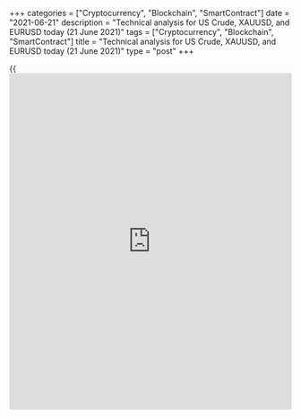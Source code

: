 +++
categories = ["Cryptocurrency", "Blockchain", "SmartContract"]
date = "2021-06-21"
description = "Technical analysis for US Crude, XAUUSD, and EURUSD today (21 June 2021)"
tags = ["Cryptocurrency", "Blockchain", "SmartContract"]
title = "Technical analysis for US Crude, XAUUSD, and EURUSD today (21 June 2021)"
type = "post"
+++

{{<iframe id="large-banner" src="https://www.bounty.group/#slide=13.0" width="100%" height="600" scrolling="no" style="border: 0px solid rgb(216, 221, 230); border-radius: 3px;">}}

2021-06-21

2021-06-21

Short-term analysis for oil, gold, and EURUSD for 21.06.2021Alex
Rodionov

I welcome my fellow traders! I have made a price forecast for US Crude,
XAUUSD, and EURUSD using a combination of margin zones methodology and
technical analysis. Based on the market analysis, I suggest entry
signals for intraday traders.

After reaching the Target Zone 3 1768 - 1763 and updating the June 17
low, the gold price correction began.

The article covers the following subjects:

## Oil price forecast for today: USCrude analysis

Oil price is recovering from last week's correction. The short-term
trend remains up. The key support is located at the level 70.08 - 69.82.

The buy pattern was formed on Friday. Today the pattern yielded profits.
Friday's local high has been updated. To enter new purchases, a new
setup is required after retesting the Intermediary Zone 70.08 - 69.82.

For oil sales, traders need to break out the support level of 70.08 and
consolidate the price below.

### [USCrude][1] trading ideas for today:

Buy according to the pattern in Intermediary Zone 70.08 - 69.82.
TakeProfit: 72.57. StopLoss: according to the pattern rules.

* * *

## Gold price forecast for today: XAUUSD analysis

After reaching the Target Zone 3 1768 - 1763 and updating the June 17
low, the gold price correction began. The target of the correction is
the trend key resistance 1785 - 1783. After testing the zone, look for
new sales according to the pattern with the target at last week's low.

For gold purchases, it is necessary to break out the margin zone and the
level of 1794 with price consolidation above. In this case, consider
long trades with a target in the upper Target Zone 1810 - 1805.

### [XAUUSD][2] trading ideas for today:

Sell according to the pattern in the zone of 1785 - 1783. TakeProfit:
1762. StopLoss: according to the pattern rules.

* * *

## Euro/Dollar forecast for today: EURUSD analysis

The euro is trading in a short-term downtrend, the target of which is
the Gold Zone 2 1.1826 - 1.1817. A correction is now developing. As part
of the correction, buyers will try to push the price up to the
Additional Zone 1.1896 - 1.1891.

After the price reaches the Additional Zone, new sales will become
possible. To get an entry point, wait for the pattern. The first sales
target will be today's low.

For euro purchases, the breakout of the Additional Zone and the price
consolidation higher are required. In this case, it will be possible to
consider corrective buy trades with a target in the Intermediary Zone
1.1944 - 1.1935.

### [EURUSD][3] trading ideas for today:

Sell according to the pattern in Additional Zone 1.1896 - 1.1891.
TakeProfit: 1.1849. StopLoss: according to the pattern rules.

* * *

P.S. Did you like my article? Share it in social networks: it will be
the best “thank you" :)

Ask me questions and comment below. I’ll be glad to answer your
questions and give necessary explanations.

 **Useful links:**

  * I recommend trying to trade with a reliable broker [here][4]. The system allows you to trade by yourself or copy successful traders from all across the globe.
  * Use my promo-code BLOG for getting deposit bonus 50% on LiteForex platform. Just enter this code in the appropriate field while [depositing][5] your trading account.
  * Telegram chat for traders: <t.me/liteforexengchat>. We are sharing the signals and trading experience
  * Telegram channel with high-quality analytics, Forex reviews, training articles, and other useful things for traders <t.me/liteforex>

## Price chart of XAUUSD in real time mode

The content of this article reflects the author’s opinion and does not
necessarily reflect the official position of LiteForex. The material
published on this page is provided for informational purposes only and
should not be considered as the provision of investment advice for the
purposes of Directive 2004/39/EC.

Rate this article:

{{value}}

( {{count}} {{title}} )

   1. my.liteforex.com/trading?type=oil
   2. my.liteforex.com/trading/chart?symbol=XAUUSD&returnUrl=true
   3. my.liteforex.com/trading/chart?symbol=EURUSD&returnUrl=true
   4. my.liteforex.com/?category=analysts-opinions&slug=short-term-analysis-for-oil-gold-and-eurusd-for-21062021&openPopup=%2Fregistration%2Fpopup&utm_source=blog&utm_medium=article&utm_campaign=bonus
   5. my.liteforex.com/deposit/?category=analysts-opinions&slug=short-term-analysis-for-oil-gold-and-eurusd-for-21062021&promo_code=BLOG&utm_source=blog&utm_medium=article&utm_campaign=bonus
